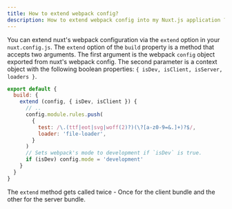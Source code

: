 ```yaml
---
title: How to extend webpack config?
description: How to extend webpack config into my Nuxt.js application ?
---
```


You can extend nuxt's webpack configuration via the `extend` option in your `nuxt.config.js`. The `extend` option
of the `build` property is a method that accepts two arguments. The first argument is the webpack `config` object exported from nuxt's webpack config. The second parameter is a context object with the following boolean properties: `{ isDev, isClient, isServer, loaders }`.

```js
export default {
  build: {
    extend (config, { isDev, isClient }) {
      // ..
      config.module.rules.push(
        {
          test: /\.(ttf|eot|svg|woff(2)?)(\?[a-z0-9=&.]+)?$/,
          loader: 'file-loader',
        }
      )
      // Sets webpack's mode to development if `isDev` is true.
      if (isDev) config.mode = 'development'
    }
  }
}
```
The `extend` method gets called twice - Once for the client bundle and the other for the server bundle.
